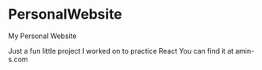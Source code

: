 # PersonalWebsite
My Personal Website

Just a fun little project I worked on to practice React
You can find it at amin-s.com
